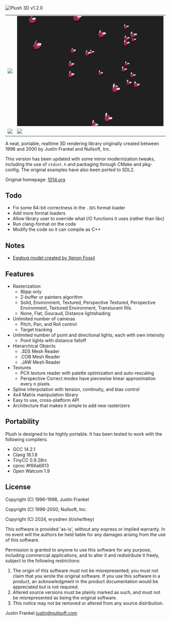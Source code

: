 ![Plush 3D v1.2.0](/.github/plush.png)

|   |   |
|---|---|
| ![](.github/screenshot1.png) | ![](.github/screenshot2.png) |
| ![](.github/screenshot3.png) | ![](.github/screenshot4.png) |

A neat, portable, realtime 3D rendering library originally created between 1996 and 2000 by Justin Frankel and Nullsoft, Inc.

This version has been updated with some minor modernization tweaks, including the use of `stdint.h` and packaging through CMake and pkg-config. The original examples have also been ported to SDL2.

Original homepage: [1014.org](http://1014.org/code/nullsoft/plush/)

## Todo

- Fix some 64-bit correctness in the `.3DS` format loader
- Add more format loaders
- Allow library user to override what I/O functions it uses (rather than libc)
- Run clang-format on the code
- Modify the code so it can compile as C++

## Notes

- [Eggbug model created by Xenon Fossil](https://xenonfossil.itch.io/low-poly-eggbug)

## Features

- Rasterization:
	- 8bpp only
	- Z-buffer or painters algorithm
	- Solid, Environment, Textured, Perspective Textured, Perspective Environment, Textured Environment, Translucent fills
	- None, Flat, Gouraud, Distance lightshading
- Unlimited number of cameras
	- Pitch, Pan, and Roll control
	- Target tracking
- Unlimited number of point and directional lights, each with own intensity
	- Point lights with distance falloff
- Hierarchical Objects
	- .3DS Mesh Reader
	- .COB Mesh Reader
	- .JAW Mesh Reader
- Textures
	- PCX texture reader with palette optimization and auto-rescaling
	- Perspective Correct modes have piecewise linear approximation every n pixels.
- Spline interpolation with tension, continuity, and bias control
- 4x4 Matrix manipulation library
- Easy to use, cross-platform API
- Architecture that makes it simple to add new rasterizers

## Portability

Plush is designed to be highly portable. It has been tested to work with the
following compilers:

- GCC 14.2.1
- Clang 18.1.8
- TinyCC 0.9.28rc
- cproc #f66a6613
- Open Watcom 1.9

## License

Copyright (C) 1996-1998, Justin Frankel

Copyright (C) 1998-2000, Nullsoft, Inc.

Copyright (C) 2024, erysdren (it/she/they)

This software is provided 'as-is', without any express or implied warranty. In no event will the authors be held liable for any damages arising from the use of this software.

Permission is granted to anyone to use this software for any purpose, including commercial applications, and to alter it and redistribute it freely, subject to the following restrictions:

1. The origin of this software must not be misrepresented; you must not claim that you wrote the original software. If you use this software in a product, an acknowledgment in the product documentation would be appreciated but is not required.
2. Altered source versions must be plainly marked as such, and must not be misrepresented as being the original software.
3. This notice may not be removed or altered from any source distribution.

Justin Frankel
justin@nullsoft.com

